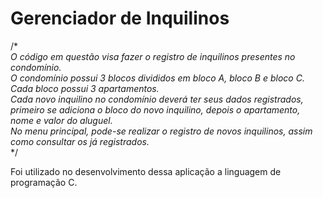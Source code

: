 # Gerenciador de Inquilinos

/*
<br>
*O código em questão visa fazer o registro de inquilinos presentes no condomínio.*<br>
*O condomínio possui 3 blocos divididos em bloco A, bloco B e bloco C.*<br>
*Cada bloco possui 3 apartamentos.*<br>
*Cada novo inquilino no condomínio deverá ter seus dados registrados,*<br>
*primeiro se adiciona o bloco do novo inquilino, depois o apartamento, nome e valor do aluguel.*<br>
*No menu principal, pode-se realizar o registro de novos inquilinos, assim como consultar os já registrados.*
<br>
*/

Foi utilizado no desenvolvimento dessa aplicação a linguagem de programação C.
